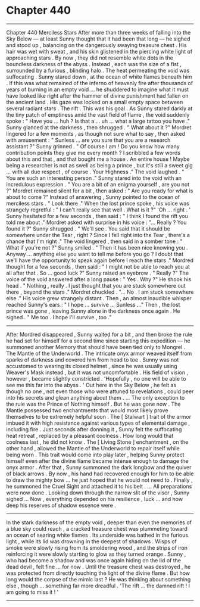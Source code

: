 
# Chapter 440


---

Chapter 440 Merciless Stars
After more than three weeks of falling into the Sky Below — at least Sunny thought that it had been that long — he sighed and stood up , balancing on the dangerously swaying treasure chest .
His hair was wet with sweat , and his skin glistened in the piercing white light of approaching stars . By now , they did not resemble white dots in the boundless darkness of the abyss . Instead , each was the size of a fist , surrounded by a furious , blinding halo .
The heat permeating the void was suffocating .
Sunny stared down , at the ocean of white flames beneath him . If this was what remained of the inferno of heavenly fire after thousands of years of burning in an empty void … he shuddered to imagine what it must have looked like right after the hammer of divine punishment had fallen on the ancient land .
His gaze was locked on a small empty space between several radiant stars .
The rift .
This was his goal .
As Sunny stared darkly at the tiny patch of emptiness amid the vast field of flame , the void suddenly spoke :
" Have you … huh ? Is that a … uh … what a large tattoo you have ."
Sunny glanced at the darkness , then shrugged .
" What about it ?"
Mordret lingered for a few moments , as though not sure what to say , then asked with amusement :
" Sunless … are you sure that you are a research assistant ?"
Sunny grinned .
" Of course I am ! Do you know how many contribution points they give me every month ? I scribbled a few words about this and that , and that bought me a house . An entire house ! Maybe being a researcher is not as swell as being a prince , but it's still a sweet gig … with all due respect , of course . Your Highness ."
The void laughed .
" You are such an interesting person ."
Sunny stared into the void with an incredulous expression .
" You are a bit of an enigma yourself , are you not ?"
Mordret remained silent for a bit , then asked :
" Are you ready for what is about to come ?"
Instead of answering , Sunny pointed to the ocean of merciless stars .
" Look there ."
When the lost prince spoke , his voice was strangely regretful :
" I can't really see that well . What is it ?"
'Oh … right . '
Sunny hesitated for a few seconds , then said :
" I think I found the rift you told me about ."
Mordret asked with surprise in his voice :
"... Really ? You found it ?"
Sunny shrugged .
" We'll see . You said that it should be somewhere under the Tear , right ? Since I fell right into the Tear , there's a chance that I'm right ."
The void lingered , then said in a somber tone :
" What if you're not ?"
Sunny smiled .
" Then it has been nice knowing you . Anyway … anything else you want to tell me before you go ? I doubt that we'll have the opportunity to speak again before I reach the stars ."
Mordred thought for a few seconds , then said :
" I might not be able to reach you at all after that . So … good luck ?"
Sunny raised an eyebrow .
" Really ?"
The voice of the void answered after a long pause :
" Yes . Why ?"
He shook his head .
" Nothing , really . I just thought that you are stuck somewhere out there , beyond the stars ."
Mordret chuckled .
"... No . I am stuck somewhere else ."
His voice grew strangely distant . Then , an almost inaudible whisper reached Sunny's ears :
" I hope … survive … Sunless …"
Then , the lost prince was gone , leaving Sunny alone in the darkness once again .
He sighed .
" Me too . I hope I'll survive , too ."
***
After Mordred disappeared , Sunny waited for a bit , and then broke the rule he had set for himself for a second time since starting this expedition — he summoned another Memory that should have been tied only to Mongrel .
The Mantle of the Underworld .
The intricate onyx armor weaved itself from sparks of darkness and covered him from head to toe . Sunny was not accustomed to wearing its closed helmet , since he was usually using Weaver's Mask instead , but it was not uncomfortable . His field of vision , however , became slightly constricted .
'Hopefully , no one will be able to see me this far into the abyss . '
Out here in the Sky Below , he felt as though no one , not even those who were attuned to revelations , could peer into his secrets and glean anything about them .
… The only exception to the rule was the Prince of Nothing himself . But he was gone now .
The Mantle possessed two enchantments that would most likely prove themselves to be extremely helpful soon . The [ Stalwart ] trait of the armor imbued it with high resistance against various types of elemental damage , including fire . Just seconds after donning it , Sunny felt the suffocating heat retreat , replaced by a pleasant coolness .
How long would that coolness last , he did not know .
The [ Living Stone ] enchantment , on the other hand , allowed the Mantle of the Underworld to repair itself while being worn . This trait would come into play later , helping Sunny protect himself even after the divine flame became intense enough to damage the onyx armor .
After that , Sunny summoned the dark longbow and the quiver of black arrows . By now , his hand had recovered enough for him to be able to draw the mighty bow … he just hoped that he would not need to .
Finally , he summoned the Cruel Sight and attached it to his belt .
… All preparations were now done .
Looking down through the narrow slit of the visor , Sunny sighed …
Now , everything depended on his resilience , luck … and how deep his reserves of shadow essence were .
***
In the stark darkness of the empty void , deeper than even the memories of a blue sky could reach , a cracked treasure chest was plummeting toward an ocean of searing white flames .
Its underside was bathed in the furious light , while its lid was drowning in the deepest of shadows . Wisps of smoke were slowly rising from its smoldering wood , and the strips of iron reinforcing it were slowly starting to glow as they turned orange .
Sunny , who had become a shadow and was once again hiding on the lid of the dead devil , felt fine … for now . Until the treasure chest was destroyed , he was protected from directly touching the light of the divine flame .
But how long would the corpse of the mimic last ?
He was thinking about something else , though … something far more dreadful .
'The rift … the damned rift ! I am going to miss it ! '

---

